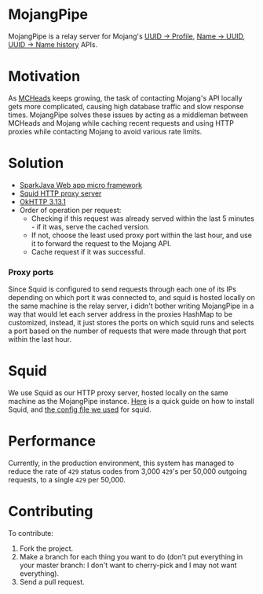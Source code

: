 MojangPipe
==========
MojangPipe is a relay server for Mojang's [UUID -> Profile](https://wiki.vg/Mojang_API#UUID_-.3E_Profile_.2B_Skin.2FCape),
[Name -> UUID](https://wiki.vg/Mojang_API#Username_-.3E_UUID_at_time), [UUID -> Name history](https://wiki.vg/Mojang_API#UUID_-.3E_Name_history) APIs.

Motivation
==========
As [MCHeads](https://mc-heads.net) keeps growing, the task of contacting Mojang's API locally gets more complicated, causing high database traffic and slow response times.
MojangPipe solves these issues by acting as a middleman between MCHeads and Mojang while caching recent requests and using HTTP proxies while contacting Mojang to avoid various rate limits.

Solution
========
  * [SparkJava Web app micro framework](http://sparkjava.com/)
  * [Squid HTTP proxy server](http://www.squid-cache.org/)
  * [OkHTTP 3.13.1](https://square.github.io/okhttp/)
  * Order of operation per request:
    * Checking if this request was already served within the last 5 minutes - if it was, serve the cached version.
    * If not, choose the least used proxy port within the last hour, and use it to forward the request to the Mojang API.
    * Cache request if it was successful.

### Proxy ports
Since Squid is configured to send requests through each one of its IPs depending on which port it was connected to, and squid is hosted locally on the same machine is the relay server, i didn't bother writing MojangPipe in a way that would let each server address in the proxies HashMap to be customized, instead, it just stores the ports on which squid runs and selects a port based on the number of requests that were made through that port within the last hour.

Squid
=====
We use Squid as our HTTP proxy server, hosted locally on the same machine as the MojangPipe instance.
[Here](https://www.tecmint.com/install-squid-in-ubuntu/) is a quick guide on how to install Squid, and [the config file we used](https://gist.github.com/MisterFixx/96b2b3490ef0bc7a2edd69d589717fa1) for squid.

Performance
===========
Currently, in the production environment, this system has managed to reduce the rate of `429` status codes from 3,000 `429`'s per 50,000 outgoing requests, to a single `429` per 50,000.

# Contributing
To contribute:
1. Fork the project.
2. Make a branch for each thing you want to do (don't put everything in your master branch: I don't want to cherry-pick and I may not want everything).
3. Send a pull request.